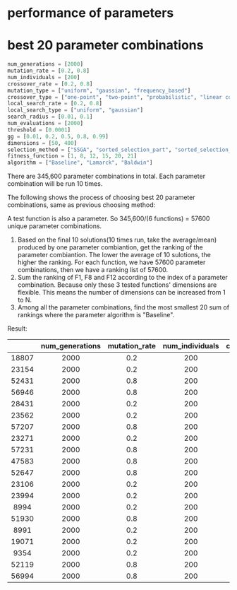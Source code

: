 # performance of parameters



# best 20 parameter combinations

```python
num_generations = [2000]
mutation_rate = [0.2, 0.8]
num_individuals = [200]
crossover_rate = [0.2, 0.8]
mutation_type = ["uniform", "gaussian", "frequency_based"]  
crossover_type = ["one-point", "two-point", "probabilistic", "linear combination","average"] 
local_search_rate = [0.2, 0.8]
local_search_type = ["uniform", "gaussian"]  
search_radius = [0.01, 0.1]
num_evaluations = [2000]
threshold = [0.0001]
gg = [0.01, 0.2, 0.5, 0.8, 0.99]
dimensions = [50, 400]
selection_method = ["SSGA", "sorted_selection_part", "sorted_selection_all","roulette_Wheel_Select"]  
fitness_function = [1, 8, 12, 15, 20, 21]
algorithm = ["Baseline", "Lamarck", "Baldwin"]  
```

There are 345,600 parameter combinations in total. Each parameter combination will be run 10 times.

The following shows the process of choosing best 20 parameter combinations, same as previous choosing method: 

A test function is also a parameter. So 345,600/(6 functions) = 57600 unique parameter combinations.

1. Based on the final 10 solutions(10 times run, take the average/mean) produced by one parameter combiantion, get the ranking of the parameter combiantion. The lower the average of 10 sulotions, the higher the ranking. For each function, we have 57600 parameter combinations, then we have a ranking list of 57600.
2. Sum the ranking of F1, F8 and F12 according to the index of a parameter combination. Because only these 3 tested functions' dimensions are flexible. This means the number of dimensions can be increased from 1 to N. 
3. Among all the parameter combinations, find the most smallest 20 sum of rankings where the parameter algorithm is "Baseline".

Result:

|       | num_generations | mutation_rate | num_individuals | crossover_rate |  mutation_type  | crossover_type | local_search_rate | local_search_type | search_radius | num_evaluations | threshold |  gg  | dimensions |   selection_method    | algorithm |
| :---: | :-------------: | :-----------: | :-------------: | :------------: | :-------------: | :------------: | :---------------: | :---------------: | :-----------: | :-------------: | :-------: | :--: | :--------: | :-------------------: | :-------: |
| 18807 |      2000       |      0.2      |       200       |      0.8       |     uniform     |    average     |        0.8        |      uniform      |     0.01      |      2000       |  0.0001   | 0.8  |    400     | sorted_selection_part | Baseline  |
| 23154 |      2000       |      0.2      |       200       |      0.8       |    gaussian     |    average     |        0.2        |      uniform      |     0.01      |      2000       |  0.0001   | 0.99 |    400     | sorted_selection_all  | Baseline  |
| 52431 |      2000       |      0.8      |       200       |      0.8       |    gaussian     |    average     |        0.8        |      uniform      |     0.01      |      2000       |  0.0001   | 0.99 |    400     | sorted_selection_part | Baseline  |
| 56946 |      2000       |      0.8      |       200       |      0.8       | frequency_based |    average     |        0.2        |     gaussian      |     0.01      |      2000       |  0.0001   | 0.5  |    400     | sorted_selection_all  | Baseline  |
| 28431 |      2000       |      0.2      |       200       |      0.8       | frequency_based |    average     |        0.8        |      uniform      |     0.01      |      2000       |  0.0001   | 0.99 |    400     | sorted_selection_part | Baseline  |
| 23562 |      2000       |      0.2      |       200       |      0.8       |    gaussian     |    average     |        0.8        |      uniform      |     0.01      |      2000       |  0.0001   | 0.2  |    400     | sorted_selection_all  | Baseline  |
| 57207 |      2000       |      0.8      |       200       |      0.8       | frequency_based |    average     |        0.8        |      uniform      |     0.01      |      2000       |  0.0001   | 0.8  |    400     | sorted_selection_part | Baseline  |
| 23271 |      2000       |      0.2      |       200       |      0.8       |    gaussian     |    average     |        0.2        |      uniform      |      0.1      |      2000       |  0.0001   | 0.99 |    400     | sorted_selection_part | Baseline  |
| 57231 |      2000       |      0.8      |       200       |      0.8       | frequency_based |    average     |        0.8        |      uniform      |     0.01      |      2000       |  0.0001   | 0.99 |    400     | sorted_selection_part | Baseline  |
| 47583 |      2000       |      0.8      |       200       |      0.8       |     uniform     |    average     |        0.8        |      uniform      |     0.01      |      2000       |  0.0001   | 0.5  |    400     | sorted_selection_part | Baseline  |
| 52647 |      2000       |      0.8      |       200       |      0.8       |    gaussian     |    average     |        0.8        |     gaussian      |     0.01      |      2000       |  0.0001   | 0.8  |    400     | sorted_selection_part | Baseline  |
| 23106 |      2000       |      0.2      |       200       |      0.8       |    gaussian     |    average     |        0.2        |      uniform      |     0.01      |      2000       |  0.0001   | 0.5  |    400     | sorted_selection_all  | Baseline  |
| 23994 |      2000       |      0.2      |       200       |      0.8       |    gaussian     |    average     |        0.8        |     gaussian      |      0.1      |      2000       |  0.0001   | 0.99 |    400     | sorted_selection_all  | Baseline  |
| 8994  |      2000       |      0.2      |       200       |      0.2       |    gaussian     |    average     |        0.2        |     gaussian      |     0.01      |      2000       |  0.0001   | 0.99 |    400     | sorted_selection_all  | Baseline  |
| 51930 |      2000       |      0.8      |       200       |      0.8       |    gaussian     |    average     |        0.2        |      uniform      |     0.01      |      2000       |  0.0001   | 0.8  |    400     | sorted_selection_all  | Baseline  |
| 8991  |      2000       |      0.2      |       200       |      0.2       |    gaussian     |    average     |        0.2        |     gaussian      |     0.01      |      2000       |  0.0001   | 0.99 |    400     | sorted_selection_part | Baseline  |
| 19071 |      2000       |      0.2      |       200       |      0.8       |     uniform     |    average     |        0.8        |     gaussian      |     0.01      |      2000       |  0.0001   | 0.99 |    400     | sorted_selection_part | Baseline  |
| 9354  |      2000       |      0.2      |       200       |      0.2       |    gaussian     |    average     |        0.8        |      uniform      |      0.1      |      2000       |  0.0001   | 0.99 |    400     | sorted_selection_all  | Baseline  |
| 52119 |      2000       |      0.8      |       200       |      0.8       |    gaussian     |    average     |        0.2        |     gaussian      |     0.01      |      2000       |  0.0001   | 0.2  |    400     | sorted_selection_part | Baseline  |
| 56994 |      2000       |      0.8      |       200       |      0.8       | frequency_based |    average     |        0.2        |     gaussian      |     0.01      |      2000       |  0.0001   | 0.99 |    400     | sorted_selection_all  | Baseline  |